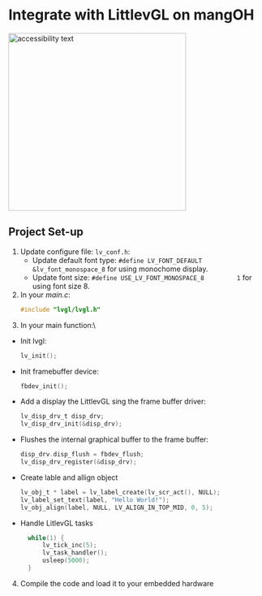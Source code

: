 # Integrate with LittlevGL on mangOH

<img src="https://user-images.githubusercontent.com/17214533/51510335-40256700-1e2f-11e9-8903-af65c5368326.jpg" width="350" alt="accessibility text">

## Project Set-up
1. Update configure file: `lv_conf.h`:
   * Update default font type: `#define LV_FONT_DEFAULT        &lv_font_monospace_8` for using monochome display.
   * Update font size: `#define USE_LV_FONT_MONOSPACE_8         1` for using font size 8.
2. In your *main.c*: 
      ```c
      #include "lvgl/lvgl.h"

3. In your main function:\
* Init lvgl: 
     ```c
     lv_init();
     
* Init framebuffer device: 
     ```c
     fbdev_init();
* Add a display the LittlevGL sing the frame buffer driver:
     ```c
     lv_disp_drv_t disp_drv;
     lv_disp_drv_init(&disp_drv);
 * Flushes the internal graphical buffer to the frame buffer:
     ```c
     disp_drv.disp_flush = fbdev_flush;
     lv_disp_drv_register(&disp_drv);
 * Create lable and allign object
    ```c
    lv_obj_t * label = lv_label_create(lv_scr_act(), NULL);
    lv_label_set_text(label, "Hello World!");
    lv_obj_align(label, NULL, LV_ALIGN_IN_TOP_MID, 0, 5);
  * Handle LitlevGL tasks
    ```c
      while(1) {
          lv_tick_inc(5);
          lv_task_handler();
          usleep(5000);
      }
4. Compile the code and load it to your embedded hardware
